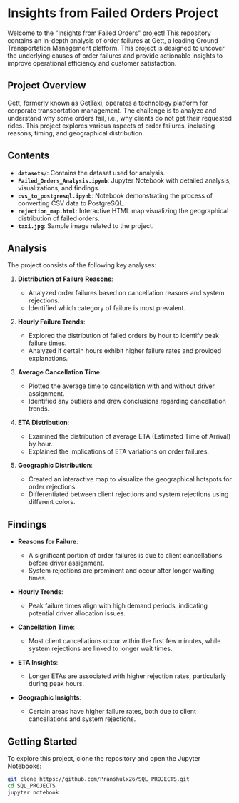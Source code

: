 # Insights from Failed Orders Project

Welcome to the "Insights from Failed Orders" project! This repository contains an in-depth analysis of order failures at Gett, a leading Ground Transportation Management platform. This project is designed to uncover the underlying causes of order failures and provide actionable insights to improve operational efficiency and customer satisfaction.

## Project Overview

Gett, formerly known as GetTaxi, operates a technology platform for corporate transportation management. The challenge is to analyze and understand why some orders fail, i.e., why clients do not get their requested rides. This project explores various aspects of order failures, including reasons, timing, and geographical distribution.

## Contents

- **`datasets/`**: Contains the dataset used for analysis.
- **`Failed_Orders_Analysis.ipynb`**: Jupyter Notebook with detailed analysis, visualizations, and findings.
- **`cvs_to_postgresql.ipynb`**: Notebook demonstrating the process of converting CSV data to PostgreSQL.
- **`rejection_map.html`**: Interactive HTML map visualizing the geographical distribution of failed orders.
- **`taxi.jpg`**: Sample image related to the project.

## Analysis

The project consists of the following key analyses:

1. **Distribution of Failure Reasons**:
   - Analyzed order failures based on cancellation reasons and system rejections.
   - Identified which category of failure is most prevalent.

2. **Hourly Failure Trends**:
   - Explored the distribution of failed orders by hour to identify peak failure times.
   - Analyzed if certain hours exhibit higher failure rates and provided explanations.

3. **Average Cancellation Time**:
   - Plotted the average time to cancellation with and without driver assignment.
   - Identified any outliers and drew conclusions regarding cancellation trends.

4. **ETA Distribution**:
   - Examined the distribution of average ETA (Estimated Time of Arrival) by hour.
   - Explained the implications of ETA variations on order failures.

5. **Geographic Distribution**:
   - Created an interactive map to visualize the geographical hotspots for order rejections.
   - Differentiated between client rejections and system rejections using different colors.

## Findings

- **Reasons for Failure**:
  - A significant portion of order failures is due to client cancellations before driver assignment.
  - System rejections are prominent and occur after longer waiting times.

- **Hourly Trends**:
  - Peak failure times align with high demand periods, indicating potential driver allocation issues.

- **Cancellation Time**:
  - Most client cancellations occur within the first few minutes, while system rejections are linked to longer wait times.

- **ETA Insights**:
  - Longer ETAs are associated with higher rejection rates, particularly during peak hours.

- **Geographic Insights**:
  - Certain areas have higher failure rates, both due to client cancellations and system rejections.

## Getting Started

To explore this project, clone the repository and open the Jupyter Notebooks:

```bash
git clone https://github.com/Pranshulx26/SQL_PROJECTS.git
cd SQL_PROJECTS
jupyter notebook
